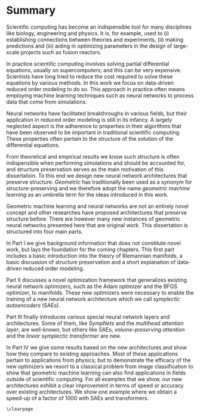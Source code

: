 # Summary

Scientific computing has become an indispensible tool for many disciplines like biology, engineering and physics. It is, for example, used to (i) establishing connections between theories and experiments, (ii) making predictions and (iii) aiding in optimizing parameters in the design of large-scale projects such as fusion reactors. 

In practice scientific computing involves solving partial differential equations, usually on supercomputers; and this can be very expensive. Scientists have long tried to reduce the cost required to solve these equations by various methods. In this work we focus on data-driven reduced order modeling to do so. This approach in practice often means employing machine learning techniques such as neural networks to process data that come from simulations.

Neural networks have facilitated breakthroughs in various fields, but their application in reduced order modeling is still in its infancy. A largely neglected aspect is the adherence to properties in their algorithms that have been observed to be important in traditional scientific computing. These properties often pertain to the structure of the solution of the differential equations.

From theoretical and empirical results we know such structure is often indispensible when performing simulations and should be accounted for, and structure preservation serves as the main motivation of this dissertation. To this end we design new neural network architectures that preserve structure. *Geometric* has traditionally been used as a synonym for structure-preserving and we therefore adopt the name *geometric machine learning* as an umbrella term for the ideas introduced in this work. 

Geometric machine learning and neural networks are not an entirely novel concept and other researches have proposed architectures that preserve structure before. There are however many new instances of geometric neural networks presented here that are original work. This dissertation is structured into four main parts.

In Part I we give background information that does not constitute novel work, but lays the foundation for the coming chapters. This first part includes a basic introduction into the theory of Riemannian manifolds, a basic discussion of structure preservation and a short explanation of data-driven reduced order modeling.

Part II discusses a novel optimization framework that generalizes existing neural network optimizers, such as the Adam optimizer and the BFGS optimizer, to manifolds. These new optimizers were necessary to enable the training of a new neural network architecture which we call *symplectic autoencoders* (SAEs).

Part III finally introduces various special neural network layers and architectures. Some of them, like *SympNets* and the *multihead attention layer*, are well-known, but others like SAEs, *volume-preserving attention* and the *linear symplectic transformer* are new.

In Part IV we give some results based on the new architectures and show how they compare to existing approaches. Most of these applications pertain to applications from physics; but to demonstrate the efficacy of the new optimizers we resort to a classical problem from image classification to show that geometric machine learning can also find applications in fields outside of scientific computing. For all examples that we show, our new architectures exhibit a clear improvement in terms of speed or accuracy over existing architectures. We show one example where we obtain a speed-up of a factor of 1000 with SAEs and transformers.

```@raw latex
\clearpage
```